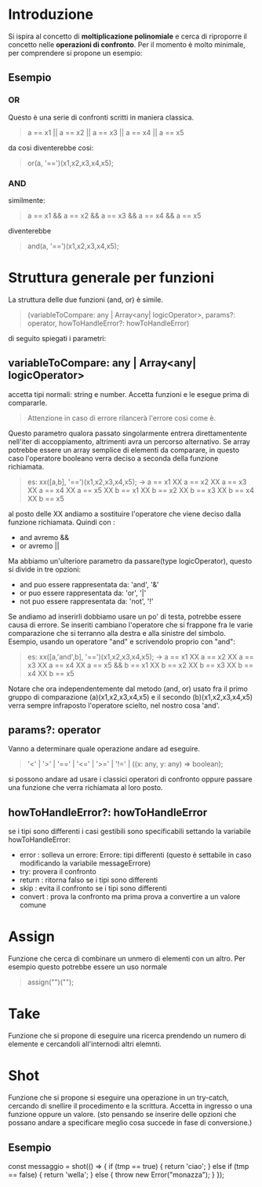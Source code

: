 
# Introduzione
Si ispira al concetto di **moltiplicazione polinomiale** e cerca di riproporre il concetto nelle **operazioni di confronto**.
Per il momento è molto minimale, per comprendere si propone un esempio:

## Esempio
### OR
Questo è una serie di confronti scritti in maniera classica.
> a == x1 || a == x2 || a == x3 || a == x4 || a == x5
 
da cosi diventerebbe cosi: 

> or(a, '==')(x1,x2,x3,x4,x5);

### AND
similmente:

> a == x1 && a == x2 && a == x3 && a == x4 && a == x5

diventerebbe

> and(a, '==')(x1,x2,x3,x4,x5);

# Struttura generale per funzioni
La struttura delle due funzioni (and, or) è simile.
> (variableToCompare: any | Array<any| logicOperator>, params?: operator, howToHandleError?: howToHandleError)

di seguito spiegati i parametri:

## variableToCompare: any | Array<any| logicOperator>
accetta tipi normali: string e number. Accetta funzioni e le esegue prima di compararle. 
> Attenzione in caso di errore rilancerà l'errore cosi come è.

Questo parametro qualora passato singolarmente entrera direttamentente nell'iter di accoppiamento, altrimenti avra un percorso alternativo. Se array potrebbe essere un array semplice di elementi da comparare, in questo caso l'operatore booleano verra deciso a seconda della funzione richiamata. 
> es:  xx([a,b], '==')(x1,x2,x3,x4,x5); ->  a == x1 XX a == x2 XX a == x3 XX a == x4 XX a == x5 XX  b == x1 XX b == x2 XX b == x3 XX b == x4 XX b == x5

al posto delle XX andiamo a sostituire l'operatore che viene deciso dalla funzione richiamata. Quindi con :
- and avremo &&
- or avremo ||

Ma abbiamo un'ulteriore parametro da passare(type logicOperator), questo si divide in tre opzioni:
- and puo essere rappresentata da: 'and', '&'
- or puo essere rappresentata da: 'or', '|'
- not puo essere rappresentata da: 'not', '!'

Se andiamo ad inserirli dobbiamo usare un po' di testa, potrebbe essere causa di errore.
Se inseriti cambiano l'operatore che si frappone fra le varie comparazione che si terranno alla destra e alla sinistre del simbolo. Esempio, usando un operatore "and" e scrivendolo proprio con "and": 
> es:  xx([a,'and',b], '==')(x1,x2,x3,x4,x5); ->  a == x1 XX a == x2 XX a == x3 XX a == x4 XX a == x5 &&  b == x1 XX b == x2 XX b == x3 XX b == x4 XX b == x5

Notare che ora independentemente dal metodo (and, or) usato fra il primo gruppo di comparazione (a)(x1,x2,x3,x4,x5) e il secondo (b)(x1,x2,x3,x4,x5) verra sempre infraposto l'operatore scielto, nel nostro cosa 'and'.

## params?: operator
Vanno a determinare quale operazione andare ad eseguire.
> '<' | '>' | '==' | '<=' | '>=' | '!=' | ((x: any, y: any) => boolean);

si possono andare ad usare i classici operatori di confronto oppure passare una funzione che verra richiamata al loro posto.

## howToHandleError?: howToHandleError
se i tipi sono differenti i casi gestibili sono specificabili settando la variabile howToHandleError:
- error : solleva un errore: Errore: tipi differenti (questo è settabile in caso modificando la variabile messageErrore)
- try:  provera il confronto
- return : ritorna falso se i tipi sono differenti
- skip : evita il confronto se i tipi sono differenti
- convert : prova la confronto ma prima prova a convertire a un valore comune

# Assign
Funzione che cerca di combinare un unmero di elementi con un altro.
Per esempio questo potrebbe essere un uso normale

> assign("")("");

# Take
Funzione che si propone di eseguire una ricerca prendendo un numero di elemente e cercandoli all'internodi altri elemnti.

# Shot
Funzione che si propone si eseguire una operazione in un try-catch, cercando di snellire il procedimento e la scrittura.
Accetta in ingresso o una funzione oppure un valore. (sto pensando se inserire delle opzioni che possano andare a specificare meglio cosa succede in fase di conversione.)

## Esempio
const messaggio = shot(() => {
    if (tmp == true) {
        return 'ciao';
    }
    else if (tmp == false) {
        return 'wella';
    }
    else {
        throw new Error("monazza");
    }
});